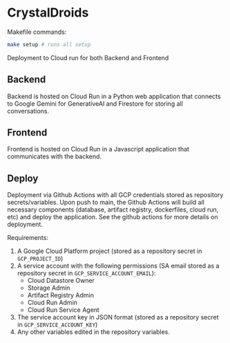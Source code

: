 # CrystalDroids

Makefile commands:

```bash
make setup # runs all setup
```

Deployment to Cloud run for both Backend and Frontend

## Backend

Backend is hosted on Cloud Run in a Python web application that connects to Google Gemini for GenerativeAI and Firestore for storing all conversations.

## Frontend

Frontend is hosted on Cloud Run in a Javascript application that communicates with the backend.

## Deploy

Deployment via Github Actions with all GCP credentials stored as repository secrets/variables. Upon push to main, the Github Actions will build all necessary components (database, artifact registry, dockerfiles, cloud run, etc) and deploy the application. See the github actions for more details on deployment.

Requirements:

1. A Google Cloud Platform project (stored as a repository secret in `GCP_PROJECT_ID`)
2. A service account with the following permissions (SA email stored as a repository secret in `GCP_SERVICE_ACCOUNT_EMAIL`):
    - Cloud Datastore Owner
    - Storage Admin
    - Artifact Registry Admin
    - Cloud Run Admin
    - Cloud Run Service Agent
3. The service account key in JSON format (stored as a repository secret in `GCP_SERVICE_ACCOUNT_KEY`)
4. Any other variables edited in the repository variables.
